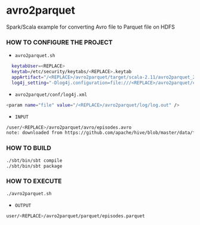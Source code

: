 # avro2parquet
Spark/Scala example for converting Avro file to Parquet file on HDFS

### HOW TO CONFIGURE THE PROJECT
- `avro2parquet.sh`
```sh
  keytabUser=<REPLACE>
  keytab=/etc/security/keytabs/<REPLACE>.keytab
  appArtifact="/<REPLACE>/avro2parquet/target/scala-2.11/avro2parquet_2.11-$appVersion.jar /user/<REPLACE>/avro2parquet/avro /user/<REPLACE>/avro2parquet/parquet"
  log4j_setting="-Dlog4j.configuration=file:///<REPLACE>/avro2parquet/conf/log4j.xml"
```
- `avro2parquet/conf/log4j.xml`
```sh
<param name="file" value="/<REPLACE>/avro2parquet/log/log.out" />
```

- `INPUT`
```sh
/user/<REPLACE>/avro2parquet/avro/episodes.avro
note: downloaded from https://github.com/apache/hive/blob/master/data/files/episodes.avro
```

### HOW TO BUILD
```sh
./sbt/bin/sbt compile
./sbt/bin/sbt package
```

### HOW TO EXECUTE
```sh
./avro2parquet.sh
```

- `OUTPUT`
```sh
user/<REPLACE>/avro2parquet/parquet/episodes.parquet
```